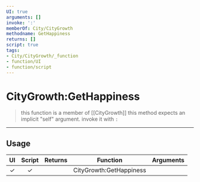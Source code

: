 ```yaml
---
UI: true
arguments: []
invoke: ':'
memberOf: City/CityGrowth
methodname: GetHappiness
returns: []
script: true
tags:
- City/CityGrowth/_function
- function/UI
- function/script
---
```

# CityGrowth:GetHappiness
> this function is a member of [[CityGrowth]]
> this method expects an implicit "self" argument. invoke it with `:`
-----
## Usage
|  UI | Script | Returns | Function | Arguments |
|:---:|:------:|-------:|:--------:|:---------|
|✓|✓||CityGrowth:GetHappiness||

